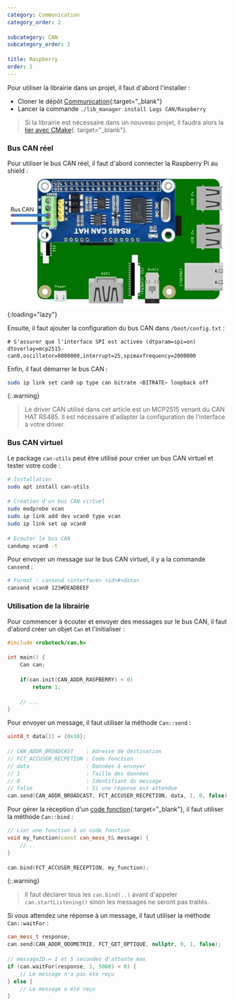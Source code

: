 ```yaml
---
category: Communication
category_order: 2

subcategory: CAN
subcategory_order: 1

title: Raspberry
order: 1
---
```


Pour utiliser la librairie dans un projet, il faut d'abord l'installer :
- Cloner le dépôt [Communication](https://github.com/RobotechNancy/Communication){:target="_blank"}
- Lancer la commande `./lib_manager install Logs CAN/Raspberry`

> Si la librairie est nécessaire dans un nouveau projet, il faudra alors la [lier avec CMake](/tools/raspberry/#lier-une-librairie-à-un-projet){: target="_blank"}.

### Bus CAN réel

Pour utiliser le bus CAN réel, il faut d'abord connecter la Raspberry Pi au shield :
![Circuit](/images/CAN/RPY.webp){:loading="lazy"}

Ensuite, il faut ajouter la configuration du bus CAN dans `/boot/config.txt` :
```
# S'assurer que l'interface SPI est activée (dtparam=spi=on)    
dtoverlay=mcp2515-can0,oscillator=8000000,interrupt=25,spimaxfrequency=2000000
```

Enfin, il faut démarrer le bus CAN :
```bash
sudo ip link set can0 up type can bitrate <BITRATE> loopback off
```

{:.warning}
> Le driver CAN utilisé dans cet article est un MCP2515 venant du CAN HAT RS485.
> Il est nécessaire d'adapter la configuration de l'interface à votre driver.

### Bus CAN virtuel

Le package `can-utils` peut être utilisé pour créer un bus CAN virtuel et tester votre code :
```bash
# Installation
sudo apt install can-utils

# Création d'un bus CAN virtuel
sudo modprobe vcan
sudo ip link add dev vcan0 type vcan
sudo ip link set up vcan0

# Ecouter le bus CAN
candump vcan0 -t
```

Pour envoyer un message sur le bus CAN virtuel, il y a la commande `cansend` :
```bash
# Format : cansend <interface> <id>#<data>
cansend vcan0 123#DEADBEEF
```

### Utilisation de la librairie

Pour commencer à écouter et envoyer des messages sur le bus CAN, il faut d'abord créer un objet `Can` et l'initialiser :
```cpp
#include <robotech/can.h>

int main() {
    Can can;
    
    if(can.init(CAN_ADDR_RASPBERRY) < 0)
        return 1;

    // ...
}
```

Pour envoyer un message, il faut utiliser la méthode `Can::send` :
```cpp
uint8_t data[1] = {0x10};

// CAN_ADDR_BROADCAST    : Adresse de destination
// FCT_ACCUSER_RECPETION : Code fonction
// data                  : Données à envoyer
// 1                     : Taille des données
// 0                     : Identifiant du message
// false                 : Si une réponse est attendue
can.send(CAN_ADDR_BROADCAST, FCT_ACCUSER_RECPETION, data, 1, 0, false);
```

Pour gérer la réception d'un [code fonction](https://github.com/RobotechNancy/Communication/blob/master/CAN/Raspberry/include/define_can.h#L61){:target="_blank"}, il faut utiliser la méthode `Can::bind` :
```cpp
// Lier une fonction à un code fonction
void my_function(const can_mess_t& message) {
    // ..
}

can.bind(FCT_ACCUSER_RECEPTION, my_function);
```

{:.warning}
> Il faut déclarer tous les `can.bind(..)` avant d'appeler `can.startListening()` sinon les messages ne seront pas traités.

Si vous attendez une réponse à un message, il faut utiliser la méthode `Can::waitFor` :
```cpp
can_mess_t response;
can.send(CAN_ADDR_ODOMETRIE, FCT_GET_OPTIQUE, nullptr, 0, 1, false);

// messageID = 1 et 5 secondes d'attente max
if (can.waitFor(response, 1, 5000) < 0) {
    // Le message n'a pas été reçu
} else {
    // Le message a été reçu
}
```
